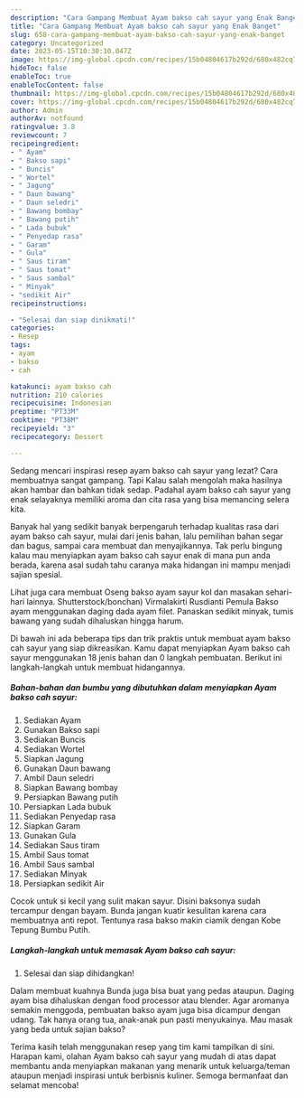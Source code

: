 ```yaml
---
description: "Cara Gampang Membuat Ayam bakso cah sayur yang Enak Banget"
title: "Cara Gampang Membuat Ayam bakso cah sayur yang Enak Banget"
slug: 658-cara-gampang-membuat-ayam-bakso-cah-sayur-yang-enak-banget
category: Uncategorized
date: 2023-05-15T10:30:10.047Z
image: https://img-global.cpcdn.com/recipes/15b04804617b292d/680x482cq70/ayam-bakso-cah-sayur-foto-resep-utama.jpg
hideToc: false
enableToc: true
enableTocContent: false
thumbnail: https://img-global.cpcdn.com/recipes/15b04804617b292d/680x482cq70/ayam-bakso-cah-sayur-foto-resep-utama.jpg
cover: https://img-global.cpcdn.com/recipes/15b04804617b292d/680x482cq70/ayam-bakso-cah-sayur-foto-resep-utama.jpg
author: Admin
authorAv: notfound
ratingvalue: 3.8
reviewcount: 7
recipeingredient:
- " Ayam"
- " Bakso sapi"
- " Buncis"
- " Wortel"
- " Jagung"
- " Daun bawang"
- " Daun seledri"
- " Bawang bombay"
- " Bawang putih"
- " Lada bubuk"
- " Penyedap rasa"
- " Garam"
- " Gula"
- " Saus tiram"
- " Saus tomat"
- " Saus sambal"
- " Minyak"
- "sedikit Air"
recipeinstructions:

- "Selesai dan siap dinikmati!"
categories:
- Resep
tags:
- ayam
- bakso
- cah

katakunci: ayam bakso cah 
nutrition: 210 calories
recipecuisine: Indonesian
preptime: "PT33M"
cooktime: "PT38M"
recipeyield: "3"
recipecategory: Dessert

---
```



Sedang mencari inspirasi resep ayam bakso cah sayur yang lezat? Cara membuatnya sangat gampang. Tapi Kalau salah mengolah maka hasilnya akan hambar dan bahkan tidak sedap. Padahal ayam bakso cah sayur yang enak selayaknya memiliki aroma dan cita rasa yang bisa memancing selera kita.


Banyak hal yang sedikit banyak berpengaruh terhadap kualitas rasa dari ayam bakso cah sayur, mulai dari jenis bahan, lalu pemilihan bahan segar dan bagus, sampai cara membuat dan menyajikannya. Tak perlu bingung kalau mau menyiapkan ayam bakso cah sayur enak di mana pun anda berada, karena asal sudah tahu caranya maka hidangan ini mampu menjadi sajian spesial.

Lihat juga cara membuat Oseng bakso ayam sayur kol dan masakan sehari-hari lainnya. Shutterstock/bonchan) Virmalakirti Rusdianti Pemula Bakso ayam menggunakan daging dada ayam filet. Panaskan sedikit minyak, tumis bawang yang sudah dihaluskan hingga harum.


Di bawah ini ada beberapa tips dan trik praktis untuk membuat ayam bakso cah sayur yang siap dikreasikan. Kamu dapat menyiapkan Ayam bakso cah sayur menggunakan 18 jenis bahan dan 0 langkah pembuatan. Berikut ini langkah-langkah untuk membuat hidangannya.

<!--inarticleads1-->

##### Bahan-bahan dan bumbu yang dibutuhkan dalam menyiapkan Ayam bakso cah sayur:

1. Sediakan  Ayam
1. Gunakan  Bakso sapi
1. Sediakan  Buncis
1. Sediakan  Wortel
1. Siapkan  Jagung
1. Gunakan  Daun bawang
1. Ambil  Daun seledri
1. Siapkan  Bawang bombay
1. Persiapkan  Bawang putih
1. Persiapkan  Lada bubuk
1. Sediakan  Penyedap rasa
1. Siapkan  Garam
1. Gunakan  Gula
1. Sediakan  Saus tiram
1. Ambil  Saus tomat
1. Ambil  Saus sambal
1. Sediakan  Minyak
1. Persiapkan sedikit Air


Cocok untuk si kecil yang sulit makan sayur. Disini baksonya sudah tercampur dengan bayam. Bunda jangan kuatir kesulitan karena cara membuatnya anti repot. Tentunya rasa bakso makin ciamik dengan Kobe Tepung Bumbu Putih. 

<!--inarticleads2-->

##### Langkah-langkah untuk memasak Ayam bakso cah sayur:


1. Selesai dan siap dihidangkan!

Dalam membuat kuahnya Bunda juga bisa buat yang pedas ataupun. Daging ayam bisa dihaluskan dengan food processor atau blender. Agar aromanya semakin menggoda, pembuatan bakso ayam juga bisa dicampur dengan udang. Tak hanya orang tua, anak-anak pun pasti menyukainya. Mau masak yang beda untuk sajian bakso? 

Terima kasih telah menggunakan resep yang tim kami tampilkan di sini. Harapan kami, olahan Ayam bakso cah sayur yang mudah di atas dapat membantu anda menyiapkan makanan yang menarik untuk keluarga/teman ataupun menjadi inspirasi untuk berbisnis kuliner. Semoga bermanfaat dan selamat mencoba!
